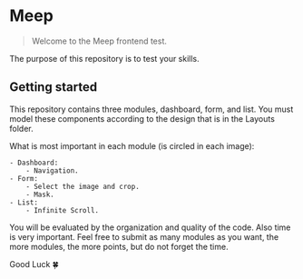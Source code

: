 # Meep
> Welcome to the Meep frontend test.

The purpose of this repository is to test your skills.

## Getting started

This repository contains three modules, dashboard, form, and list. You must model these components according to the design that is in the Layouts folder.

What is most important in each module (is circled in each image):

    - Dashboard:
        - Navigation.
    - Form:
        - Select the image and crop.
        - Mask.
    - List:
        - Infinite Scroll.

You will be evaluated by the organization and quality of the code. Also time is very important. Feel free to submit as many modules as you want, the more modules, the more points, but do not forget the time.

Good Luck :four_leaf_clover: